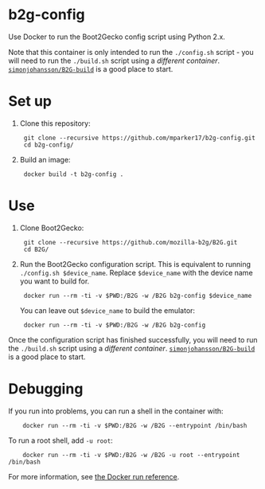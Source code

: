 # b2g-config

Use Docker to run the Boot2Gecko config script using Python 2.x.

Note that this container is only intended to run the `./config.sh` script - you will need to run the `./build.sh` script using a *different container*. [`simonjohansson/B2G-build`](https://github.com/simonjohansson/B2G-build) is a good place to start.

# Set up

1. Clone this repository:

        git clone --recursive https://github.com/mparker17/b2g-config.git
        cd b2g-config/

2. Build an image:

        docker build -t b2g-config .

# Use

1. Clone Boot2Gecko:

        git clone --recursive https://github.com/mozilla-b2g/B2G.git
        cd B2G/

2. Run the Boot2Gecko configuration script.
    This is equivalent to running `./config.sh $device_name`.
    Replace `$device_name` with the device name you want to build for.

        docker run --rm -ti -v $PWD:/B2G -w /B2G b2g-config $device_name

    You can leave out `$device_name` to build the emulator:

        docker run --rm -ti -v $PWD:/B2G -w /B2G b2g-config

Once the configuration script has finished successfully, you will need to run the `./build.sh` script using a *different container*. [`simonjohansson/B2G-build`](https://github.com/simonjohansson/B2G-build) is a good place to start.

# Debugging

If you run into problems, you can run a shell in the container with:

        docker run --rm -ti -v $PWD:/B2G -w /B2G --entrypoint /bin/bash

To run a root shell, add `-u root`:

        docker run --rm -ti -v $PWD:/B2G -w /B2G -u root --entrypoint /bin/bash

For more information, see [the Docker run reference](https://docs.docker.com/reference/run/).
